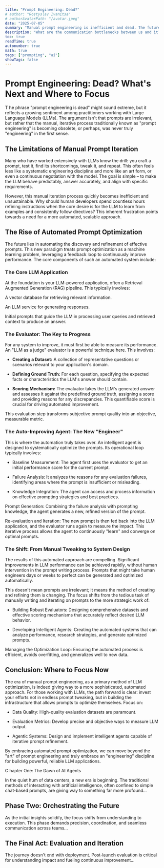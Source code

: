```yaml
---
title: "Prompt Engineering: Dead?"
# author: "Rostyslav Ivanitsa"
# authorAvatarPath: "/avatar.jpeg"
date: "2025-07-05"
summary: "Manual prompt engineering is inefficient and dead. The future involves automated prompt optimization using a three-part system: a core LLM application, an LLM-as-a-judge evaluator to measure performance, and an auto-improving agent that researches, generates, and refines prompts. This approach has shown significant performance gains, shifting the focus from manual prompt tweaking to building robust evaluators and agentic systems for continuous, automated LLM improvement"
description: "What are the communication bottlenecks between us and it?"
toc: true
readTime: true
autonumber: true
math: true
tags: ["prompting", "ai"]
showTags: false
---    
```



# Prompt Engineering: Dead? What's Next and Where to Focus

<span class="drop-cap-letter">T </span>  he phrase "prompt engineering is dead" might sound extreme, but it reflects a growing sentiment among practitioners working with Large Language Models (LLMs). The argument isn't that prompts are irrelevant, but rather that the manual, iterative process traditionally known as "prompt engineering" is becoming obsolete, or perhaps, was never truly "engineering" in the first sense.

## The Limitations of Manual Prompt Iteration
Many who have worked extensively with LLMs know the drill: you craft a prompt, test it, find its shortcomings, tweak it, and repeat. This often feels less like a systematic engineering discipline and more like an art form, or even a continuous negotiation with the model. The goal is simple – to make the LLM behave predictably, answer accurately, and align with specific requirements.

However, this manual iteration process quickly becomes inefficient and unsustainable. Why should human developers spend countless hours refining instructions when the core desire is for the LLM to learn from examples and consistently follow directives? This inherent frustration points towards a need for a more automated, scalable approach.

## The Rise of Automated Prompt Optimization
The future lies in automating the discovery and refinement of effective prompts. This new paradigm treats prompt optimization as a machine learning problem, leveraging a feedback loop to continuously improve performance. The core components of such an automated system include:

### The Core LLM Application
At the foundation is your LLM-powered application, often a Retrieval Augmented Generation (RAG) pipeline. This typically involves:

A vector database for retrieving relevant information.

An LLM service for generating responses.

Initial prompts that guide the LLM in processing user queries and retrieved context to produce an answer.

### The Evaluator: The Key to Progress
For any system to improve, it must first be able to measure its performance. An "LLM as a judge" evaluator is a powerful technique here. This involves:

* **Creating a Dataset:** A collection of representative questions or scenarios relevant to your application's domain.

* **Defining Ground Truth:** For each question, specifying the expected facts or characteristics the LLM's answer should contain.

* **Scoring Mechanism:** The evaluator takes the LLM's generated answer and assesses it against the predefined ground truth, assigning a score and providing reasons for any discrepancies. This quantifiable score is crucial for driving automated improvement.

This evaluation step transforms subjective prompt quality into an objective, measurable metric.

### The Auto-Improving Agent: The New "Engineer"
This is where the automation truly takes over. An intelligent agent is designed to systematically optimize the prompts. Its operational loop typically involves:

* Baseline Measurement: The agent first uses the evaluator to get an initial performance score for the current prompt.

* Failure Analysis: It analyzes the reasons for any evaluation failures, identifying areas where the prompt is insufficient or misleading.

* Knowledge Integration: The agent can access and process information on effective prompting strategies and best practices.

Prompt Generation: Combining the failure analysis with prompting knowledge, the agent generates a new, refined version of the prompt.

Re-evaluation and Iteration: The new prompt is then fed back into the LLM application, and the evaluator runs again to measure the impact. This iterative process allows the agent to continuously "learn" and converge on optimal prompts.

### The Shift: From Manual Tweaking to System Design
The results of this automated approach are compelling. Significant improvements in LLM performance can be achieved rapidly, without human intervention in the prompt writing process. Prompts that might take human engineers days or weeks to perfect can be generated and optimized automatically.

This doesn't mean prompts are irrelevant; it means the method of creating and refining them is changing. The focus shifts from the tedious task of manually writing and iterating on prompts to the more strategic work of:

* Building Robust Evaluators: Designing comprehensive datasets and effective scoring mechanisms that accurately reflect desired LLM behavior.

* Developing Intelligent Agents: Creating the automated systems that can analyze performance, research strategies, and generate optimized prompts.

Managing the Optimization Loop: Ensuring the automated process is efficient, avoids overfitting, and generalizes well to new data.

## Conclusion: Where to Focus Now
The era of manual prompt engineering, as a primary method of LLM optimization, is indeed giving way to a more sophisticated, automated approach. For those working with LLMs, the path forward is clear: invest your efforts not in endless prompt tweaking, but in building the infrastructure that allows prompts to optimize themselves. Focus on:

* Data Quality: High-quality evaluation datasets are paramount.

* Evaluation Metrics: Develop precise and objective ways to measure LLM output.

* Agentic Systems: Design and implement intelligent agents capable of iterative prompt refinement.

By embracing automated prompt optimization, we can move beyond the "art" of prompt engineering and truly embrace an "engineering" discipline for building powerful, reliable LLM applications.



<span class="chapter-start">C</span> hapter One: The Dawn of AI Agents

In the quiet hum of data centers, a new era is beginning. The traditional methods of interacting with artificial intelligence, often confined to simple chat-based prompts, are giving way to something far more profound...

## <span class="chapter-start">P</span>hase Two: Orchestrating the Future

As the initial insights solidify, the focus shifts from understanding to execution. This phase demands precision, coordination, and seamless communication across teams...

## <span class="chapter-start">T</span>he Final Act: Evaluation and Iteration

The journey doesn't end with deployment. Post-launch evaluation is critical for understanding impact and fueling continuous improvement...
